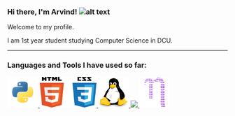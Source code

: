 <h3><p><b>Hi there, I'm Arvind!</b>
<img src="https://media.tenor.com/images/30169e4a670daf12443df7d2dd140176/tenor.gif" alt="alt text" width="30px" height="30px"></p></h3>
Welcome to my profile. </p>
<p> I am 1st year student studying Computer Science in DCU. </p>
<hr size="30">

<h3><p>Languages and Tools I have used so far:</p></h3>
<div>
<a href="https://www.python.org/">
<img src="https://raw.githubusercontent.com/github/explore/80688e429a7d4ef2fca1e82350fe8e3517d3494d/topics/python/python.png" alt="alt text" width="70px" height="70px" />
<a href="https://www.w3schools.com/html/">
<img src="https://github.com/rawata2/images/blob/main/html%20css.png" alt="alt text" width="130px" height="70px" />
<a href="https://www.debian.org/">
<img src="https://github.com/rawata2/images/blob/main/linux.png" alt="alt text" width="70px" height="70px" />
<img src="https://www.nano-editor.org/">
<img src="https://github.com/rawata2/images/blob/main/nano.png" alt="alt text" width="70px" height="70px" />
</div>
